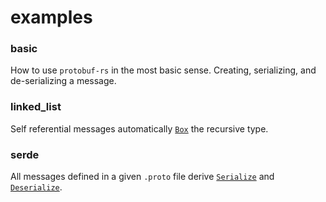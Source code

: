 # examples

### basic
How to use `protobuf-rs` in the most basic sense. Creating, serializing, and de-serializing a message.

### linked_list
Self referential messages automatically [`Box`]("https://doc.rust-lang.org/std/boxed/struct.Box.html) the recursive type.

### serde
All messages defined in a given `.proto` file derive [`Serialize`]("https://docs.rs/serde/1.0.114/serde/trait.Serialize.html") and [`Deserialize`]("https://docs.rs/serde/1.0.114/serde/trait.Deserialize.html").
